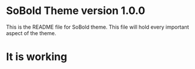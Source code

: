 # SoBold Theme version 1.0.0
This is the README file for SoBold theme.
This file will hold every important aspect of the theme.

# It is working